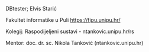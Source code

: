 DBtester; Elvis Starić

Fakultet informatike u Puli https://fipu.unipu.hr/

Kolegij: Raspodijeljeni sustavi - ntankovic.unipu.hr/rs

Mentor: doc. dr. sc. Nikola Tanković (ntankovic.unipu.hr)
